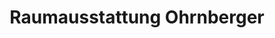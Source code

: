 ---
title: "Raumausstattung Ohrnberger"
url: /schwaebisch-gmuend/raumausstattung-ohrnberger/
shop: Raumausstattung
---